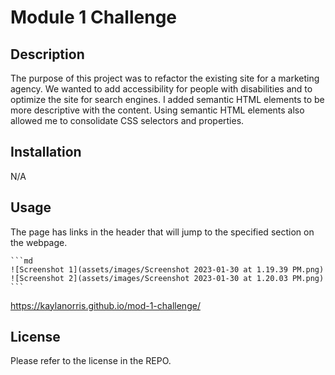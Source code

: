 # Module 1 Challenge

## Description

The purpose of this project was to refactor the existing site for a marketing agency. We wanted to add accessibility for people with disabilities and to optimize the site for search engines. I added semantic HTML elements to be more descriptive with the content. Using semantic HTML elements also allowed me to consolidate CSS selectors and properties.

## Installation

N/A

## Usage

The page has links in the header that will jump to the specified section on the webpage. 

    ```md
    ![Screenshot 1](assets/images/Screenshot 2023-01-30 at 1.19.39 PM.png)
    ![Screenshot 2](assets/images/Screenshot 2023-01-30 at 1.20.03 PM.png)
    ```
https://kaylanorris.github.io/mod-1-challenge/ 

## License

Please refer to the license in the REPO.

